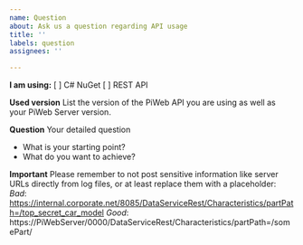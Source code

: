 ```yaml
---
name: Question
about: Ask us a question regarding API usage
title: ''
labels: question
assignees: ''

---
```


**I am using:**
[ ] C# NuGet
[ ] REST API

**Used version**
List the version of the PiWeb API you are using as well as your PiWeb Server version.

**Question**
Your detailed question
- What is your starting point?
- What do you want to achieve?

**Important**
Please remember to not post sensitive information like server URLs directly from log files, or at least replace them with a placeholder:
_Bad_: https://internal.corporate.net/8085/DataServiceRest/Characteristics/partPath=/top_secret_car_model
_Good_: https://PiWebServer/0000/DataServiceRest/Characteristics/partPath=/somePart/
